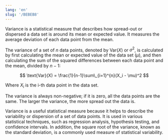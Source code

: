 ```yaml
---
lang: 'en'
slug: '/BEBEB8'
---
```


Variance is a statistical measure that describes how spread-out or dispersed a data set is around its mean or expected value. It measures the average deviation of each data point from the mean.

The variance of a set of $n$ data points, denoted by $\text{Var}(X)$ or $\sigma^2$, is calculated by first calculating the mean or expected value of the data set ($\mu$), and then calculating the sum of the squared differences between each data point and the mean, divided by $n-1$:

$$
\text{Var}(X) = \frac{1}{n-1}\sum\_{i=1}^{n}(X_i - \mu)^2
$$

Where $X_i$ is the i-th data point in the data set.

The variance is always non-negative; if it is zero, all the data points are the same. The larger the variance, the more spread out the data is.

Variance is a useful statistical measure because it helps to describe the variability or dispersion of a set of data points. It is used in various statistical techniques, such as regression analysis, hypothesis testing, and confidence intervals. In addition, the square root of the variance, known as the standard deviation, is a commonly used measure of statistical variability.
